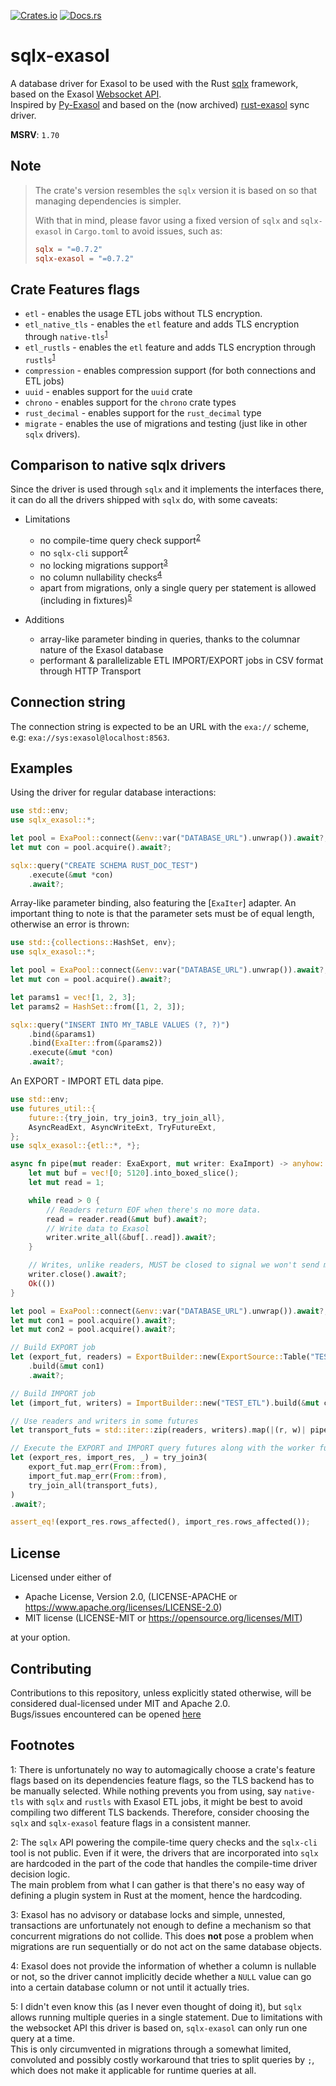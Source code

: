[![Crates.io](https://img.shields.io/crates/v/sqlx-exasol)](https://crates.io/crates/sqlx-exasol)
[![Docs.rs](https://img.shields.io/docsrs/sqlx-exasol)](https://docs.rs/sqlx-exasol/latest/sqlx_exasol/)

# sqlx-exasol
A database driver for Exasol to be used with the Rust [sqlx](https://github.com/launchbadge/sqlx) framework, based on the Exasol [Websocket API](https://github.com/exasol/websocket-api).  
Inspired by [Py-Exasol](https://github.com/exasol/pyexasol) and based on the (now archived) [rust-exasol](https://github.com/bobozaur/rust-exasol) sync driver.

**MSRV**: `1.70`

## Note
>The crate's version resembles the `sqlx` version it is based on so that managing dependencies is simpler.   
>
> With that in mind, please favor using a fixed version of `sqlx` and `sqlx-exasol` in `Cargo.toml` to avoid issues, such as:
> ```toml
> sqlx = "=0.7.2"
> sqlx-exasol = "=0.7.2"
> ```


## Crate Features flags
* `etl` - enables the usage ETL jobs without TLS encryption.
* `etl_native_tls` - enables the `etl` feature and adds TLS encryption through
  `native-tls`<sup>[1](#etl_tls)</sup>
* `etl_rustls` - enables the `etl` feature and adds TLS encryption through
  `rustls`<sup>[1](#etl_tls)</sup>
* `compression` - enables compression support (for both connections and ETL jobs)
* `uuid` - enables support for the `uuid` crate
* `chrono` - enables support for the `chrono` crate types
* `rust_decimal` - enables support for the `rust_decimal` type
* `migrate` - enables the use of migrations and testing (just like in other `sqlx` drivers).

## Comparison to native sqlx drivers
Since the driver is used through `sqlx` and it implements the interfaces there, it can do all
the drivers shipped with `sqlx` do, with some caveats:
- Limitations
    - no compile-time query check support<sup>[2](#sqlx_limitations)</sup>
    - no `sqlx-cli` support<sup>[2](#sqlx_limitations)</sup>
    - no locking migrations support<sup>[3](#no_locks)</sup>
    - no column nullability checks<sup>[4](#nullable)</sup>
    - apart from migrations, only a single query per statement is allowed (including in
      fixtures)<sup>[5](#single_query)</sup>

- Additions
    - array-like parameter binding in queries, thanks to the columnar nature of the Exasol
      database
    - performant & parallelizable ETL IMPORT/EXPORT jobs in CSV format through HTTP Transport

## Connection string
The connection string is expected to be an URL with the `exa://` scheme, e.g:
`exa://sys:exasol@localhost:8563`.

## Examples
Using the driver for regular database interactions:
```rust
use std::env;
use sqlx_exasol::*;

let pool = ExaPool::connect(&env::var("DATABASE_URL").unwrap()).await?;
let mut con = pool.acquire().await?;

sqlx::query("CREATE SCHEMA RUST_DOC_TEST")
    .execute(&mut *con)
    .await?;
```

Array-like parameter binding, also featuring the [`ExaIter`] adapter.
An important thing to note is that the parameter sets must be of equal length,
otherwise an error is thrown:
```rust
use std::{collections::HashSet, env};
use sqlx_exasol::*;

let pool = ExaPool::connect(&env::var("DATABASE_URL").unwrap()).await?;
let mut con = pool.acquire().await?;

let params1 = vec![1, 2, 3];
let params2 = HashSet::from([1, 2, 3]);

sqlx::query("INSERT INTO MY_TABLE VALUES (?, ?)")
    .bind(&params1)
    .bind(ExaIter::from(&params2))
    .execute(&mut *con)
    .await?;
```

An EXPORT - IMPORT ETL data pipe.
```rust
use std::env;
use futures_util::{
    future::{try_join, try_join3, try_join_all},
    AsyncReadExt, AsyncWriteExt, TryFutureExt,
};
use sqlx_exasol::{etl::*, *};

async fn pipe(mut reader: ExaExport, mut writer: ExaImport) -> anyhow::Result<()> {
    let mut buf = vec![0; 5120].into_boxed_slice();
    let mut read = 1;

    while read > 0 {
        // Readers return EOF when there's no more data.
        read = reader.read(&mut buf).await?;
        // Write data to Exasol
        writer.write_all(&buf[..read]).await?;
    }

    // Writes, unlike readers, MUST be closed to signal we won't send more data to Exasol
    writer.close().await?;
    Ok(())
}

let pool = ExaPool::connect(&env::var("DATABASE_URL").unwrap()).await?;
let mut con1 = pool.acquire().await?;
let mut con2 = pool.acquire().await?;

// Build EXPORT job
let (export_fut, readers) = ExportBuilder::new(ExportSource::Table("TEST_ETL"))
    .build(&mut con1)
    .await?;

// Build IMPORT job
let (import_fut, writers) = ImportBuilder::new("TEST_ETL").build(&mut con2).await?;

// Use readers and writers in some futures
let transport_futs = std::iter::zip(readers, writers).map(|(r, w)| pipe(r, w));

// Execute the EXPORT and IMPORT query futures along with the worker futures
let (export_res, import_res, _) = try_join3(
    export_fut.map_err(From::from),
    import_fut.map_err(From::from),
    try_join_all(transport_futs),
)
.await?;

assert_eq!(export_res.rows_affected(), import_res.rows_affected());
```

## License
Licensed under either of

* Apache License, Version 2.0, (LICENSE-APACHE or https://www.apache.org/licenses/LICENSE-2.0)
* MIT license (LICENSE-MIT or https://opensource.org/licenses/MIT)

at your option.

## Contributing
Contributions to this repository, unless explicitly stated otherwise, will be considered dual-licensed under MIT and Apache 2.0.  
Bugs/issues encountered can be opened [here](https://github.com/bobozaur/sqlx-exasol/issues)

## Footnotes
<a name= etl_tls>1</a>: There is unfortunately no way to automagically choose a crate's feature flags based on its dependencies feature flags, so the TLS backend has
to be manually selected. While nothing prevents you from using, say `native-tls` with `sqlx` and `rustls` with Exasol ETL jobs, it might be best to avoid compiling
two different TLS backends. Therefore, consider choosing the `sqlx` and `sqlx-exasol` feature flags in a consistent manner.

<a name="sqlx_limitations">2</a>: The `sqlx` API powering the compile-time query checks and the `sqlx-cli` tool is not public. Even if it were, the drivers that are incorporated into `sqlx` are hardcoded in the part of the code that handles the compile-time driver decision logic. <br>The main problem from what I can gather is that there's no easy way of defining a plugin system in Rust at the moment, hence the hardcoding.  

<a name="no_locks">3</a>: Exasol has no advisory or database locks and simple, unnested, transactions are unfortunately not enough to define a mechanism so that concurrent migrations do not collide. This does **not** pose a problem when migrations are run sequentially or do not act on the same database objects.  

<a name="nullable">4</a>: Exasol does not provide the information of whether a column is nullable or not, so the driver cannot implicitly decide whether a `NULL` value can go into a certain database column or not until it actually tries.   

<a name="single_query">5</a>: I didn't even know this (as I never even thought of doing it), but `sqlx` allows running multiple queries in a single statement. Due to limitations with the websocket API this driver is based on, `sqlx-exasol` can only run one query at a time. <br>This is only circumvented in migrations through a somewhat limited, convoluted and possibly costly workaround that tries to split queries by `;`, which does not make it applicable for runtime queries at all.<br>
